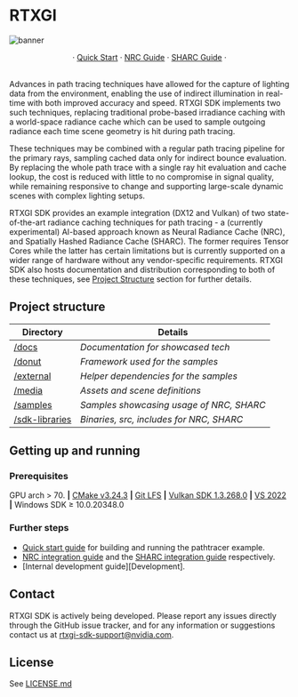 # RTXGI
![banner](docs/figures/banner.png)
<br />
<div align="center">
    · 
    <a href="docs/QuickStart.md">Quick Start</a>
    ·
    <a href="docs/NrcGuide.md">NRC Guide</a>
    ·
    <a href="docs/SharcGuide.md">SHARC Guide</a>
    ·
</div>
<br/>

Advances in path tracing techniques have allowed for the capture of lighting data from the environment, enabling the use of indirect illumination in real-time with both improved accuracy and speed. RTXGI SDK implements two such techniques, replacing traditional probe-based irradiance caching with a world-space radiance cache which can be used to sample outgoing radiance each time scene geometry is hit during path tracing. 

These techniques may be combined with a regular path tracing pipeline for the primary rays, sampling cached data only for indirect bounce evaluation. By replacing the whole path trace with a single ray hit evaluation and cache lookup, the cost is reduced with little to no compromise in signal quality, while remaining responsive to change and supporting large-scale dynamic scenes with complex lighting setups. 

RTXGI SDK provides an example integration (DX12 and Vulkan) of two state-of-the-art radiance caching techniques for path tracing - a (currently experimental) AI-based approach known as Neural Radiance Cache (NRC), and Spatially Hashed Radiance Cache (SHARC). The former requires Tensor Cores while the latter has certain limitations but is currently supported on a wider range of hardware without any vendor-specific requirements. RTXGI SDK also hosts documentation and distribution corresponding to both of these techniques, see [Project Structure][ProjectStructure] section for further details.


## Project structure
|Directory                   |Details                                      |
|----------------------------|---------------------------------------------|
|[/docs][docs]               |_Documentation for showcased tech_           |
|[/donut][donut]             |_Framework used for the samples_             |
|[/external][external]       |_Helper dependencies for the samples_        |
|[/media][media]             |_Assets and scene definitions_               |
|[/samples][samples]         |_Samples showcasing usage of NRC, SHARC_     |
|[/sdk-libraries][libraries] |_Binaries, src, includes for NRC, SHARC_     |


## Getting up and running

### Prerequisites
GPU arch > 70. **|** [CMake v3.24.3][CMake] **|** [Git LFS][LFS] **|** [Vulkan SDK 1.3.268.0][VKSDK] **|** [VS 2022][VS22] **|** Windows SDK ≥ 10.0.20348.0

### Further steps
- [Quick start guide][QuickStart] for building and running the pathtracer example.
- [NRC integration guide][NrcGuide] and the [SHARC integration guide][SharcGuide] respectively.
- [Internal development guide][Development].

## Contact
RTXGI SDK is actively being developed. Please report any issues directly through the GitHub issue tracker, and for any information or suggestions contact us at rtxgi-sdk-support@nvidia.com.

## License
See [LICENSE.md](LICENSE.md)


[QuickStart]: docs/QuickStart.md
[SharcGuide]: docs/SharcGuide.md
[NrcGuide]: docs/NrcGuide.md
[ProjectStructure]: #project-structure
[docs]: docs
[donut]: donut
[external]: external
[media]: media
[samples]: samples/pathtracer
[libraries]: sdk-libraries
[CMake]: https://cmake.org/download/
[LFS]: https://git-lfs.com/
[VKSDK]: https://vulkan.lunarg.com/sdk/home#windows
[VS22]: https://visualstudio.microsoft.com/vs/
